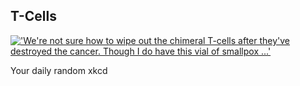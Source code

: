 ## T-Cells
[!['We're not sure how to wipe out the chimeral T-cells after they've destroyed the cancer. Though I do have this vial of smallpox ...'](https://imgs.xkcd.com/comics/t_cells.png)](https://xkcd.com/938/ "'We're not sure how to wipe out the chimeral T-cells after they've destroyed the cancer. Though I do have this vial of smallpox ...'")

Your daily random xkcd
